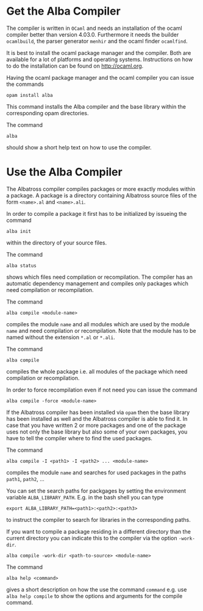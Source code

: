 # Get the Alba Compiler

The compiler is written in `OCaml` and needs an installation of the ocaml
compiler better than version 4.03.0. Furthermore it needs the builder
`ocamlbuild`, the parser generator `menhir` and the ocaml finder `ocamlfind`.

It is best to install the ocaml package manager and the compiler. Both are
available for a lot of platforms and operating systems. Instructions on how to
do the installation can be found on http://ocaml.org.

Having the ocaml package manager and the ocaml compiler you can issue the
commands

    opam install alba

This command installs the Alba compiler and the base library within the
corresponding opam directories.

The command

    alba

should show a short help text on how to use the compiler.




# Use the Alba Compiler

The Albatross compiler compiles packages or more exactly modules within a
package. A package is a directory containing Albatross source files of the
form `<name>.al` and `<name>.ali`.

In order to compile a package it first has to be initialized by issueing the
command

    alba init

within the directory of your source files.

The command

    alba status

shows which files need compilation or recompilation. The compiler has an
automatic dependency management and compiles only packages which need
compilation or recompilation.

The command

    alba compile <module-name>

compiles the module `name` and all modules which are used by the module `name`
and need compilation or recompilation. Note that the module has to be named
without the extension `*.al` or `*.ali`.

The command

    alba compile

compiles the whole package i.e. all modules of the package which need
compilation or recompilation.

In order to force recompilation even if not need you can issue the command

    alba compile -force <module-name>

If the Albatross compiler has been installed via `opam` then the base library
has been installed as well and the Albatross compiler is able to find it. In
case that you have written 2 or more packages and one of the package uses not
only the base library but also some of your own packages, you have to tell the
compiler where to find the used packages.

The command

    alba compile -I <path1> -I <path2> ... <module-name>

compiles the module `name` and searches for used packages in the paths
`path1`, `path2`, ...

You can set the search paths for packgages by setting the environment variable
`ALBA_LIBRARY_PATH`. E.g. in the bash shell you can type

    export ALBA_LIBRARY_PATH=<path1>:<path2>:<path3>

to instruct the compiler to search for libraries in the corresponding paths.

If you want to compile a package residing in a different directory than the
current directory you can indicate this to the compiler via the option
`-work-dir`.

    alba compile -work-dir <path-to-source> <module-name>


The command

    alba help <command>

gives a short description on how the use the command `command` e.g. use `alba
help compile` to show the options and arguments for the compile command.


<!--
Local Variables:
mode: outline
coding: iso-latin-1
outline-regexp: "#+"
End:
-->
